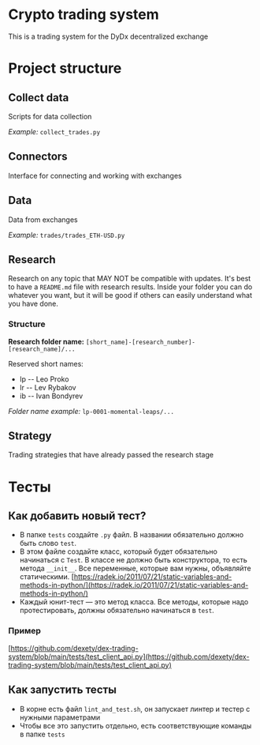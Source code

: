 # Crypto trading system
This is a trading system for the DyDx decentralized exchange

# Project structure

## Collect data
Scripts for data collection

*Example:* `collect_trades.py`

## Connectors
Interface for connecting and working with exchanges

## Data
Data from exchanges

*Example:* `trades/trades_ETH-USD.py`

## Research
Research on any topic that MAY NOT be compatible with updates. It's best to have a `README.md` file with research results. Inside your folder you can do whatever you want, but it will be good if others can easily understand what you have done.

### Structure
**Research folder name:** `[short_name]-[research_number]-[research_name]/...`

Reserved short names:
- lp -- Leo Proko
- lr -- Lev Rybakov
- ib -- Ivan Bondyrev

*Folder name example:* `lp-0001-momental-leaps/...`

## Strategy
Trading strategies that have already passed the research stage

# Тесты

## Как добавить новый тест?

- В папке `tests` создайте `.py` файл. В названии обязательно должно быть слово `test`.
- В этом файле создайте класс, который будет обязательно начинаться с `Test`. В классе не должно быть конструктора, то есть метода `__init__`. Все переменные, которые вам нужны, объявляйте статическими. [https://radek.io/2011/07/21/static-variables-and-methods-in-python/](https://radek.io/2011/07/21/static-variables-and-methods-in-python/)
- Каждый юнит-тест — это метод класса. Все методы, которые надо протестировать, должны обязательно начинаться в `test`.

### Пример

[https://github.com/dexety/dex-trading-system/blob/main/tests/test_client_api.py](https://github.com/dexety/dex-trading-system/blob/main/tests/test_client_api.py)

## Как запустить тесты

- В корне есть файл `lint_and_test.sh`, он запускает линтер и тестер с нужными параметрами
- Чтобы все это запустить отдельно, есть соответствующие команды в папке `tests`